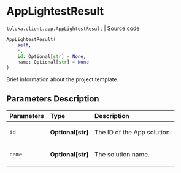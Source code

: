 # AppLightestResult
`toloka.client.app.AppLightestResult` | [Source code](https://github.com/Toloka/toloka-kit/blob/v1.1.3/src/client/app/__init__.py#L34)

```python
AppLightestResult(
    self,
    *,
    id: Optional[str] = None,
    name: Optional[str] = None
)
```

Brief information about the project template.

## Parameters Description

| Parameters | Type | Description |
| :----------| :----| :-----------|
`id`|**Optional\[str\]**|<p>The ID of the App solution.</p>
`name`|**Optional\[str\]**|<p>The solution name.</p>
